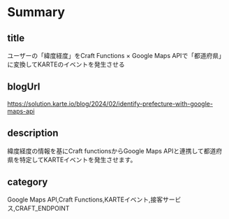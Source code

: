 # Summary

## title

ユーザーの「緯度経度」をCraft Functions × Google Maps APIで「都道府県」に変換してKARTEのイベントを発生させる

## blogUrl
https://solution.karte.io/blog/2024/02/identify-prefecture-with-google-maps-api

## description

緯度経度の情報を基にCraft functionsからGoogle Maps APIと連携して都道府県を特定してKARTEイベントを発生させます。

## category

Google Maps API,Craft Functions,KARTEイベント,接客サービス,CRAFT_ENDPOINT